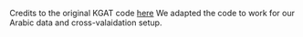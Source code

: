 Credits to the original KGAT code [here](https://github.com/thunlp/KernelGAT/tree/master/retrieval_model) 
We adapted the code to work for our Arabic data and cross-valaidation setup.

